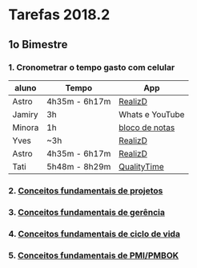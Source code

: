# Tarefas 2018.2

## 1o Bimestre

### 1. Cronometrar o tempo gasto com celular

| aluno | Tempo | App |
| --- | --- | --- |
| Astro | 4h35m - 6h17m | [RealizD](http://www.realizd.com/) |
| Jamiry |3h | Whats e YouTube |
| Minora | 1h | [bloco de notas](http://bulletjournal.com/) |
| Yves | ~3h | [RealizD](http://www.realizd.com/) |
| Astro | 4h35m - 6h17m | [RealizD](http://www.realizd.com/) |
| Tati | 5h48m - 8h29m | [QualityTime](http://www.qualitytimeapp.com/)|


### 2. [Conceitos fundamentais de projetos](basics/project/)

### 3. [Conceitos fundamentais de gerência](basics/management/)

### 4. [Conceitos fundamentais de ciclo de vida](basics/life-cycle/)

### 5. [Conceitos fundamentais de PMI/PMBOK](basics/pmbok/)

